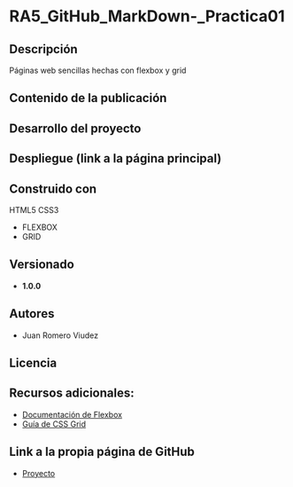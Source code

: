 # RA5_GitHub_MarkDown-_Practica01

## Descripción 
Páginas web sencillas hechas con flexbox y grid

## Contenido de la publicación
## Desarrollo del proyecto
## Despliegue (link a la página principal)
## Construido con
HTML5
CSS3
 - FLEXBOX
 - GRID
## Versionado
- **1.0.0**
## Autores
- Juan Romero Viudez
## Licencia
## Recursos adicionales:
- [Documentación de Flexbox](https://css-tricks.com/snippets/css/a-guide-to-flexbox/)
- [Guía de CSS Grid](https://css-tricks.com/snippets/css/complete-guide-grid/)

##  Link a la propia página de GitHub
- [Proyecto](https://github.com/Juanies/RA5_GitHub_MarkDown-_Practica01/edit/main/README.md)
